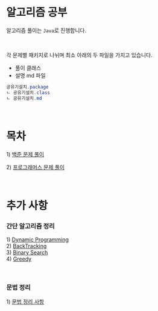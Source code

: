 # 알고리즘 공부
알고리즘 풀이는 `Java`로 진행합니다.  

<br>

각 문제별 패키지로 나뉘며 최소 아래의 두 파일을 가지고 있습니다.

- 풀이 클래스  
- 설명 md 파일 

```java
공유기설치.package
ㄴ 공유기설치.class
ㄴ 공유기설치.md
```

<br>
  
# 목차
1\) [백준 문제 풀이](./baekjoon/baekjoon.md)  
  
2\) [프로그래머스 문제 풀이](./programmers/programmers.md)

<br>

# 추가 사항

### 간단 알고리즘 정리
1\) [Dynamic Programming](./baekjoon/dp/DP.md)  
2\) [BackTracking](./baekjoon/backtracking/BT.md)  
3\) [Binary Search](./baekjoon/binarysearch/binarysearch.md)  
4\) [Greedy](./baekjoon/greedy/greedy.md)  

<br>

### 문법 정리
1\) [문법 정리 사항](comment.md)
